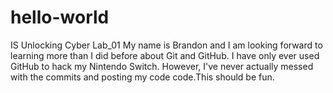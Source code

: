 # hello-world
IS Unlocking Cyber Lab_01
My name is Brandon and I am looking forward to learning more than I did before about Git and GitHub. I have only ever used GitHub to hack my Nintendo Switch. However, I've never actually messed with the commits and posting my code code.This should be fun.
